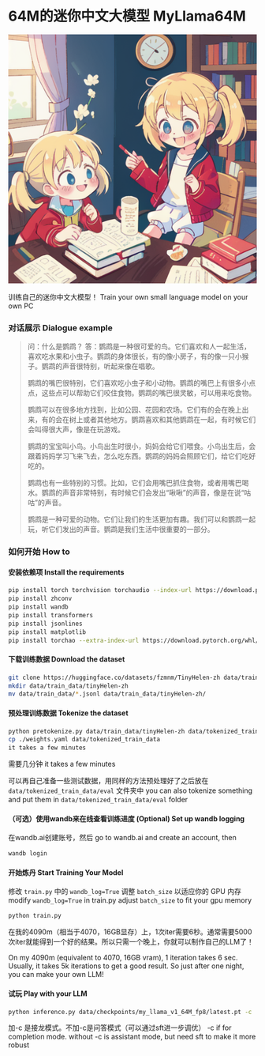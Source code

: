 # 64M的迷你中文大模型 MyLlama64M

![](README.files/image.png)

训练自己的迷你中文大模型！
Train your own small language model on your own PC

### 对话展示 Dialogue example

> 问：什么是鹦鹉？
> 答：鹦鹉是一种很可爱的鸟。它们喜欢和人一起生活，喜欢吃水果和小虫子。鹦鹉的身体很长，有的像小房子，有的像一只小猴子。鹦鹉的声音很特别，听起来像在唱歌。
> 
> 鹦鹉的嘴巴很特别，它们喜欢吃小虫子和小动物。鹦鹉的嘴巴上有很多小点点，这些点可以帮助它们咬住食物。鹦鹉的嘴巴很灵敏，可以用来吃食物。
> 
> 鹦鹉可以在很多地方找到，比如公园、花园和农场。它们有的会在晚上出来，有的会在树上或者其他地方。鹦鹉喜欢和其他鹦鹉在一起，有时候它们会叫得很大声，像是在玩游戏。
> 
> 鹦鹉的宝宝叫小鸟。小鸟出生时很小，妈妈会给它们喂食。小鸟出生后，会跟着妈妈学习飞来飞去，怎么吃东西。鹦鹉的妈妈会照顾它们，给它们吃好吃的。
> 
> 鹦鹉也有一些特别的习惯。比如，它们会用嘴巴抓住食物，或者用嘴巴喝水。鹦鹉的声音非常特别，有时候它们会发出“啾啾”的声音，像是在说“咕咕”的声音。
> 
> 鹦鹉是一种可爱的动物。它们让我们的生活更加有趣。我们可以和鹦鹉一起玩，听它们发出的声音。鹦鹉是我们生活中很重要的一部分。

### 如何开始 How to 
####  安装依赖项 Install the requirements 
```bash
pip install torch torchvision torchaudio --index-url https://download.pytorch.org/whl/cu126
pip install zhconv
pip install wandb
pip install transformers
pip install jsonlines
pip install matplotlib
pip install torchao --extra-index-url https://download.pytorch.org/whl/cu124
```
#### 下载训练数据 Download the dataset 
```bash
git clone https://huggingface.co/datasets/fzmnm/TinyHelen-zh data/train_data
mkdir data/train_data/tinyHelen-zh
mv data/train_data/*.jsonl data/train_data/tinyHelen-zh/
```
#### 预处理训练数据 Tokenize the dataset 
```bash
python pretokenize.py data/train_data/tinyHelen-zh data/tokenized_train_data/tinyHelen-zh
cp ./weights.yaml data/tokenized_train_data
it takes a few minutes
```
需要几分钟
it takes a few minutes

可以再自己准备一些测试数据，用同样的方法预处理好了之后放在 `data/tokenized_train_data/eval` 文件夹中
you can also tokenize something and put them in `data/tokenized_train_data/eval` folder

#### （可选）使用wandb来在线查看训练进度 (Optional) Set up wandb logging 
在wandb.ai创建账号，然后
go to wandb.ai and create an account, then
```bash
wandb login
```
#### 开始炼丹 Start Training Your Model
修改 `train.py` 中的 `wandb_log=True`
调整 `batch_size` 以适应你的 GPU 内存
modify `wandb_log=True` in train.py
adjust `batch_size` to fit your gpu memory

```bash
python train.py
```

在我的4090m（相当于4070，16GB显存）上，1次iter需要6秒。通常需要5000次iter就能得到一个好的结果。所以只需一个晚上，你就可以制作自己的LLM了！

On my 4090m (equivalent to 4070, 16GB vram), 1 iteration takes 6 sec. Usually, it takes 5k iterations to get a good result. So just after one night, you can make your own LLM!

#### 试玩 Play with your LLM
```bash
python inference.py data/checkpoints/my_llama_v1_64M_fp8/latest.pt -c
```
加-c 是接龙模式。不加-c是问答模式（可以通过sft进一步调优）
-c if for completion mode. without -c is assistant mode, but need sft to make it more robust
